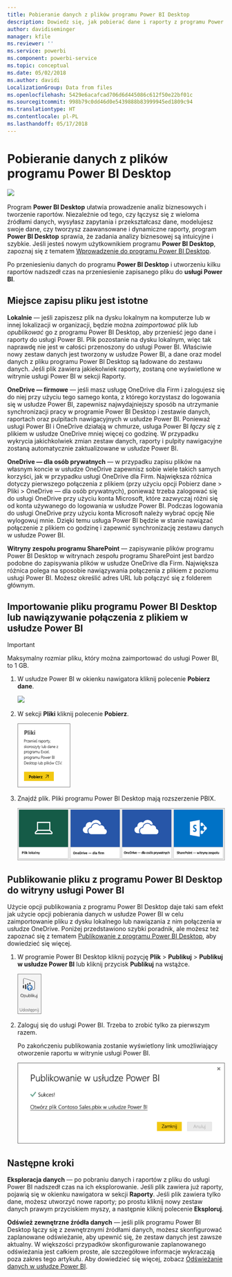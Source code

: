 ```yaml
---
title: Pobieranie danych z plików programu Power BI Desktop
description: Dowiedz się, jak pobierać dane i raporty z programu Power BI Desktop do usługi Power BI
author: davidiseminger
manager: kfile
ms.reviewer: ''
ms.service: powerbi
ms.component: powerbi-service
ms.topic: conceptual
ms.date: 05/02/2018
ms.author: davidi
LocalizationGroup: Data from files
ms.openlocfilehash: 5429e6acafcad706d6d445086c612f50e22bf01c
ms.sourcegitcommit: 998b79c0dd46d0e5439888b83999945ed1809c94
ms.translationtype: HT
ms.contentlocale: pl-PL
ms.lasthandoff: 05/17/2018
---
```

# <a name="get-data-from-power-bi-desktop-files"></a>Pobieranie danych z plików programu Power BI Desktop
![](media/service-desktop-files/pbid_file_icon.png)

Program **Power BI Desktop** ułatwia prowadzenie analiz biznesowych i tworzenie raportów. Niezależnie od tego, czy łączysz się z wieloma źródłami danych, wysyłasz zapytania i przekształcasz dane, modelujesz swoje dane, czy tworzysz zaawansowane i dynamiczne raporty, program **Power BI Desktop** sprawia, że zadania analizy biznesowej są intuicyjne i szybkie. Jeśli jesteś nowym użytkownikiem programu **Power BI Desktop**, zapoznaj się z tematem [Wprowadzenie do programu Power BI Desktop](desktop-getting-started.md).

Po przeniesieniu danych do programu **Power BI Desktop** i utworzeniu kilku raportów nadszedł czas na przeniesienie zapisanego pliku do **usługi Power BI**.

## <a name="where-your-file-is-saved-makes-a-difference"></a>Miejsce zapisu pliku jest istotne
**Lokalnie** — jeśli zapiszesz plik na dysku lokalnym na komputerze lub w innej lokalizacji w organizacji, będzie można *zaimportować* plik lub *opublikować* go z programu Power BI Desktop, aby przenieść jego dane i raporty do usługi Power BI. Plik pozostanie na dysku lokalnym, więc tak naprawdę nie jest w całości przenoszony do usługi Power BI. Właściwie nowy zestaw danych jest tworzony w usłudze Power BI, a dane oraz model danych z pliku programu Power BI Desktop są ładowane do zestawu danych. Jeśli plik zawiera jakiekolwiek raporty, zostaną one wyświetlone w witrynie usługi Power BI w sekcji Raporty.

**OneDrive — firmowe** — jeśli masz usługę OneDrive dla Firm i zalogujesz się do niej przy użyciu tego samego konta, z którego korzystasz do logowania się w usłudze Power BI, zapewnisz najwydajniejszy sposób na utrzymanie synchronizacji pracy w programie Power BI Desktop i zestawie danych, raportach oraz pulpitach nawigacyjnych w usłudze Power BI. Ponieważ usługi Power BI i OneDrive działają w chmurze, usługa Power BI *łączy się* z plikiem w usłudze OneDrive mniej więcej co godzinę. W przypadku wykrycia jakichkolwiek zmian zestaw danych, raporty i pulpity nawigacyjne zostaną automatycznie zaktualizowane w usłudze Power BI.

**OneDrive — dla osób prywatnych** — w przypadku zapisu plików na własnym koncie w usłudze OneDrive zapewnisz sobie wiele takich samych korzyści, jak w przypadku usługi OneDrive dla Firm. Największa różnica dotyczy pierwszego połączenia z plikiem (przy użyciu opcji Pobierz dane > Pliki > OneDrive — dla osób prywatnych), ponieważ trzeba zalogować się do usługi OneDrive przy użyciu konta Microsoft, które zazwyczaj różni się od konta używanego do logowania w usłudze Power BI. Podczas logowania do usługi OneDrive przy użyciu konta Microsoft należy wybrać opcję Nie wylogowuj mnie. Dzięki temu usługa Power BI będzie w stanie nawiązać połączenie z plikiem co godzinę i zapewnić synchronizację zestawu danych w usłudze Power BI.

**Witryny zespołu programu SharePoint** — zapisywanie plików programu Power BI Desktop w witrynach zespołu programu SharePoint jest bardzo podobne do zapisywania plików w usłudze OneDrive dla Firm. Największa różnica polega na sposobie nawiązywania połączenia z plikiem z poziomu usługi Power BI. Możesz określić adres URL lub połączyć się z folderem głównym.

## <a name="import-or-connect-to-a-power-bi-desktop-file-from-power-bi"></a>Importowanie pliku programu Power BI Desktop lub nawiązywanie połączenia z plikiem w usłudze Power BI
>[!IMPORTANT]
>Maksymalny rozmiar pliku, który można zaimportować do usługi Power BI, to 1 GB.

1. W usłudze Power BI w okienku nawigatora kliknij polecenie **Pobierz dane**.
   
   ![](media/service-desktop-files/pbid_get_data_button.png)
2. W sekcji **Pliki** kliknij polecenie **Pobierz**.
   
   ![](media/service-desktop-files/pbid_files_get.png)
3. Znajdź plik. Pliki programu Power BI Desktop mają rozszerzenie PBIX.
   
   ![](media/service-desktop-files/pbid_find_your_file.png)

## <a name="publish-a-file-from-power-bi-desktop-to-your-power-bi-site"></a>Publikowanie pliku z programu Power BI Desktop do witryny usługi Power BI
Użycie opcji publikowania z programu Power BI Desktop daje taki sam efekt jak użycie opcji pobierania danych w usłudze Power BI w celu zaimportowanie pliku z dysku lokalnego lub nawiązania z nim połączenia w usłudze OneDrive.  Poniżej przedstawiono szybki poradnik, ale możesz też zapoznać się z tematem [Publikowanie z programu Power BI Desktop](desktop-upload-desktop-files.md), aby dowiedzieć się więcej.

1. W programie Power BI Desktop kliknij pozycję **Plik** > **Publikuj** > **Publikuj w usłudze Power BI** lub kliknij przycisk **Publikuj** na wstążce.
   
   ![](media/service-desktop-files/pbid_publish.png)
2. Zaloguj się do usługi Power BI. Trzeba to zrobić tylko za pierwszym razem.
   
   Po zakończeniu publikowania zostanie wyświetlony link umożliwiający otworzenie raportu w witrynie usługi Power BI.
   
   ![](media/service-desktop-files/pbid_publishing.png)

## <a name="next-steps"></a>Następne kroki
**Eksploracja danych** — po pobraniu danych i raportów z pliku do usługi Power BI nadszedł czas na ich eksplorowanie. Jeśli plik zawiera już raporty, pojawią się w okienku nawigatora w sekcji **Raporty**. Jeśli plik zawiera tylko dane, możesz utworzyć nowe raporty; po prostu kliknij nowy zestaw danych prawym przyciskiem myszy, a następnie kliknij polecenie **Eksploruj**.

**Odśwież zewnętrzne źródła danych** — jeśli plik programu Power BI Desktop łączy się z zewnętrznymi źródłami danych, możesz skonfigurować zaplanowane odświeżanie, aby upewnić się, że zestaw danych jest zawsze aktualny. W większości przypadków skonfigurowanie zaplanowanego odświeżania jest całkiem proste, ale szczegółowe informacje wykraczają poza zakres tego artykułu. Aby dowiedzieć się więcej, zobacz [Odświeżanie danych w usłudze Power BI](refresh-data.md).

